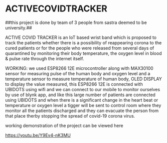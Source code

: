 # ACTIVECOVIDTRACKER

##this project is done by team of 3 people from sastra deemed to be university.##

ACTIVE COVID TRACKER is an IoT based wrist band which is proposed to track the patients whether there is a possibility of reappearing corona to the cured patients or for the people who were released from several days of quarantined by monitoring their body temperature, the oxygen level in blood & pulse rate through the internet itself. 

WORKING:
we used ESP8266 12E microcontroller along with MAX30100 sensor for measuring pulse of the human body and oxygen level and a temperature sensor to measure temperature of human body, OLED DISPLAY to display the value measured, this ESP8266 12E is connected with UBIDOTS using wifi and we can connect to our mobile to monitor ourselves by use of blynk app, and like this large number of patients are connected using UBIDOTS and when there is a significant change in the heart beat or temperature or oxygen level a tigger will be sent to control room where they monitor all the patients discharged and they can evacuate the person from that place therby stopping the spread of covid-19 corona virus. 


working demonstration of the project can be viewed here

https://youtu.be/Y9Ev4-nK3MU 
